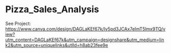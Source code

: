 # Pizza_Sales_Analysis

See Project: https://www.canva.com/design/DAGLaKEf67k/Iv5pd3JCAx7eImT5lmx9TQ/view?utm_content=DAGLaKEf67k&utm_campaign=designshare&utm_medium=link2&utm_source=uniquelinks&utlId=h8ab23fee9e
